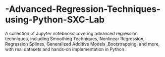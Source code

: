 # -Advanced-Regression-Techniques-using-Python-SXC-Lab
A collection of Jupyter notebooks covering advanced regression techniques, including Smoothing Techniques, Nonlinear Regression, Regression Splines, Generalized Additive Models ,Bootstrapping, and more, with real datasets and hands-on implementation in Python .
